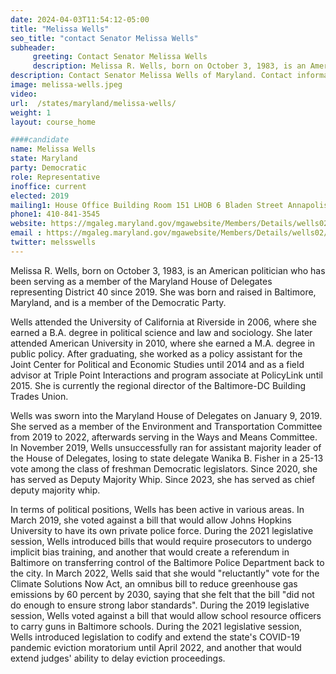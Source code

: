 ```yaml
---
date: 2024-04-03T11:54:12-05:00
title: "Melissa Wells"
seo_title: "contact Senator Melissa Wells"
subheader:
     greeting: Contact Senator Melissa Wells
     description: Melissa R. Wells, born on October 3, 1983, is an American politician who has been serving as a member of the Maryland House of Delegates representing District 40 since 2019. She was born and raised in Baltimore, Maryland, and is a member of the Democratic Party.
description: Contact Senator Melissa Wells of Maryland. Contact information for Melissa Wells includes email address, phone number, and mailing address.
image: melissa-wells.jpeg
video:
url:  /states/maryland/melissa-wells/
weight: 1
layout: course_home

####candidate
name: Melissa Wells
state: Maryland
party: Democratic
role: Representative
inoffice: current
elected: 2019
mailing1: House Office Building Room 151 LHOB 6 Bladen Street Annapolis, MD 21401
phone1: 410-841-3545
website: https://mgaleg.maryland.gov/mgawebsite/Members/Details/wells02/
email : https://mgaleg.maryland.gov/mgawebsite/Members/Details/wells02/
twitter: melsswells
---
```


Melissa R. Wells, born on October 3, 1983, is an American politician who has been serving as a member of the Maryland House of Delegates representing District 40 since 2019. She was born and raised in Baltimore, Maryland, and is a member of the Democratic Party.

Wells attended the University of California at Riverside in 2006, where she earned a B.A. degree in political science and law and sociology. She later attended American University in 2010, where she earned a M.A. degree in public policy. After graduating, she worked as a policy assistant for the Joint Center for Political and Economic Studies until 2014 and as a field advisor at Triple Point Interactions and program associate at PolicyLink until 2015. She is currently the regional director of the Baltimore-DC Building Trades Union.

Wells was sworn into the Maryland House of Delegates on January 9, 2019. She served as a member of the Environment and Transportation Committee from 2019 to 2022, afterwards serving in the Ways and Means Committee. In November 2019, Wells unsuccessfully ran for assistant majority leader of the House of Delegates, losing to state delegate Wanika B. Fisher in a 25-13 vote among the class of freshman Democratic legislators. Since 2020, she has served as Deputy Majority Whip. Since 2023, she has served as chief deputy majority whip.

In terms of political positions, Wells has been active in various areas. In March 2019, she voted against a bill that would allow Johns Hopkins University to have its own private police force. During the 2021 legislative session, Wells introduced bills that would require prosecutors to undergo implicit bias training, and another that would create a referendum in Baltimore on transferring control of the Baltimore Police Department back to the city. In March 2022, Wells said that she would "reluctantly" vote for the Climate Solutions Now Act, an omnibus bill to reduce greenhouse gas emissions by 60 percent by 2030, saying that she felt that the bill "did not do enough to ensure strong labor standards". During the 2019 legislative session, Wells voted against a bill that would allow school resource officers to carry guns in Baltimore schools. During the 2021 legislative session, Wells introduced legislation to codify and extend the state's COVID-19 pandemic eviction moratorium until April 2022, and another that would extend judges' ability to delay eviction proceedings.
